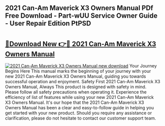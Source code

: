## 2021 Can-Am Maverick X3 Owners Manual PDf Free Download - Part-wUU Service Owner Guide - User Repair Edition PtPSD

# <h2><a href="http://bc19541.oget.top/?id=2021+Can-Am+Maverick+X3+Owners+Manual">🔗Download New 👉🔴 2021 Can-Am Maverick X3 Owners Manual</a></h2>

[![2021 Can-Am Maverick X3 Owners Manual new download](https://i.imgur.com/5g1atiW.png)](http://bc19541.oget.top/?id=2021+Can-Am+Maverick+X3+Owners+Manual)
Your Journey Begins Here This manual marks the beginning of your journey with your new 2021 Can-Am Maverick X3 Owners Manual, guiding you towards successful operation and enjoyment. Safety First 2021 Can-Am Maverick X3 Owners Manual, Always This product is designed with safety in mind. Please follow all safety precautions when operating it. Experience the efficiency of list of features while using your new 2021 Can-Am Maverick X3 Owners Manual. It's our hope that the 2021 Can-Am Maverick X3 Owners Manual has been a clear and easy-to-follow guide in helping you get started with your new product. Should you require any assistance or clarification, please do not hesitate to contact our customer support team.
